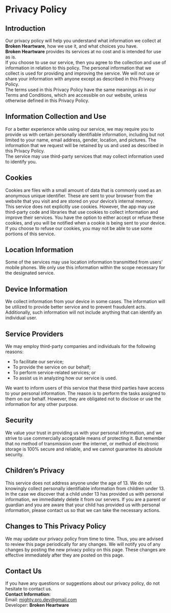 # Privacy Policy

## Introduction
Our privacy policy will help you understand what information we collect at **Broken Heartware**, how we use it, and what choices you have.  
**Broken Heartware** provides its services at no cost and is intended for use as is.  
If you choose to use our service, then you agree to the collection and use of information in relation to this policy. The personal information that we collect is used for providing and improving the service. We will not use or share your information with anyone except as described in this Privacy Policy.  
The terms used in this Privacy Policy have the same meanings as in our Terms and Conditions, which are accessible on our website, unless otherwise defined in this Privacy Policy.

## Information Collection and Use
For a better experience while using our service, we may require you to provide us with certain personally identifiable information, including but not limited to your name, email address, gender, location, and pictures. The information that we request will be retained by us and used as described in this Privacy Policy.  
The service may use third-party services that may collect information used to identify you.

## Cookies
Cookies are files with a small amount of data that is commonly used as an anonymous unique identifier. These are sent to your browser from the website that you visit and are stored on your device’s internal memory.  
This service does not explicitly use cookies. However, the app may use third-party code and libraries that use cookies to collect information and improve their services. You have the option to either accept or refuse these cookies, and you will be notified when a cookie is being sent to your device. If you choose to refuse our cookies, you may not be able to use some portions of this service.

## Location Information
Some of the services may use location information transmitted from users' mobile phones. We only use this information within the scope necessary for the designated service.

## Device Information
We collect information from your device in some cases. The information will be utilized to provide better service and to prevent fraudulent acts. Additionally, such information will not include anything that can identify an individual user.

## Service Providers
We may employ third-party companies and individuals for the following reasons:  
- To facilitate our service;  
- To provide the service on our behalf;  
- To perform service-related services; or  
- To assist us in analyzing how our service is used.

We want to inform users of this service that these third parties have access to your personal information. The reason is to perform the tasks assigned to them on our behalf. However, they are obligated not to disclose or use the information for any other purpose.

## Security
We value your trust in providing us with your personal information, and we strive to use commercially acceptable means of protecting it. But remember that no method of transmission over the internet, or method of electronic storage is 100% secure and reliable, and we cannot guarantee its absolute security.

## Children’s Privacy
This service does not address anyone under the age of 13. We do not knowingly collect personally identifiable information from children under 13. In the case we discover that a child under 13 has provided us with personal information, we immediately delete it from our servers. If you are a parent or guardian and you are aware that your child has provided us with personal information, please contact us so that we can take the necessary actions.

## Changes to This Privacy Policy
We may update our privacy policy from time to time. Thus, you are advised to review this page periodically for any changes. We will notify you of any changes by posting the new privacy policy on this page. These changes are effective immediately after they are posted on this page.

## Contact Us
If you have any questions or suggestions about our privacy policy, do not hesitate to contact us.  
**Contact Information:**  
Email: [mighty.pro.dev@gmail.com](mailto:mighty.pro.dev@gmail.com)  
Developer: **Broken Heartware**
